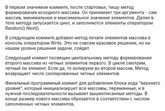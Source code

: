 В первом значимом коммите, после стартовых, пишу метод формирования исходного массива. Он принимает три аргумента - сам массив, минимальное и максимальное значение элементов. Далее в теле метода запускается цикл, и заполняются элементы оператором Random().Next()

В следующем коммите добавил метод печати элементов массива в консоль оператором Write. Это не совсем красивое решение, но на нашем уровне решения задачи, сойдет.

Следующий коммит посвящен центральному методу формирования второго массива из четных элементов первого. В цикле смотрим, четный ли элемент. Если да, то копируем во второй массив. Метод возвращает число скопированных четных элементов.

Финальный программный коммит для добавления блока кода "верхнего уровня", который инициализирует все массивы, переменные, и в нужной последовательности вызывает вышеописанные методы. В конце размер нового массива обрезается в соответствии с числом заполненных четных элементов.